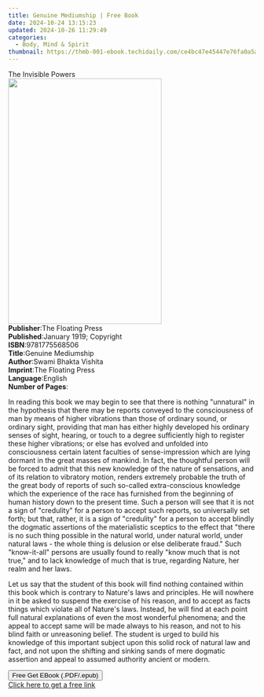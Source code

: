 ```yaml
---
title: Genuine Mediumship | Free Book
date: 2024-10-24 13:15:23
updated: 2024-10-26 11:29:49
categories:
  - Body, Mind & Spirit
thumbnail: https://thmb-001-ebook.techidaily.com/ce4bc47e45447e76fa0a5a0cf413734faa7d92190ebd067a18b0dde10065ad91.jpg
---
```

<main id="book-container">
  <div class="flex flex-col">
    <div class="book-brief flex-1 py-6 px-4 sm:p-6 md:py-10 md:px-8">
      <!-- brief-->
      <div class="book-brief-main">The Invisible Powers</div>
    </div>
    <div
      class="book-meta-info flex-1 grid gap-4 col-start-1 col-end-3 row-start-1 sm:mb-6 sm:grid-cols-4 lg:gap-6 lg:col-start-2 lg:row-end-6 lg:row-span-6 lg:mb-0"
    >
      <div
        class="book-meta-info-left place-content-center mt-4 p-4 text-sm leading-6 col-start-2 col-span-2 dark:text-slate-400"
      >
        <img
          class="w-full h-500 object-cover rounded-lg sm:h-255 sm:col-span-2 lg:col-span-full"
          src="https://img-001-ebook.techidaily.com/0ea0e9bbf9038e70060e1696721681033f24036d7a7138c859f2bd57d9cdd95f.jpg"
          alt=""
          width="312"
          height="500"
        />
      </div>
      <div
        class="book-meta-info-right mt-2 col-start-1 row-start-2 col-span-3 self-center"
      >
        <!-- meta data  -->
        <div class="flex flex-col px-4 md:px-8">
          <div class="flex-1">
            <strong>Publisher</strong>:<span class="px-2"
              >The Floating Press</span
            >
          </div>
          <div class="flex-1">
            <strong>Published</strong>:<span class="px-2"
              >January 1919; Copyright</span
            >
          </div>
          <div class="flex-1">
            <strong>ISBN</strong>:<span class="px-2">9781775568506</span>
          </div>
          <div class="flex-1">
            <strong>Title</strong>:<span class="px-2">Genuine Mediumship</span>
          </div>
          <div class="flex-1">
            <strong>Author</strong>:<span class="px-2"
              >Swami Bhakta Vishita</span
            >
          </div>
          <div class="flex-1">
            <strong>Imprint</strong>:<span class="px-2"
              >The Floating Press</span
            >
          </div>
          <div class="flex-1">
            <strong>Language</strong>:<span class="px-2">English</span>
          </div>
          <div class="flex-1">
            <strong>Number of Pages</strong>:<span class="px-2"></span>
          </div>
        </div>
      </div>
    </div>
    <div class="book-description flex-1 py-6 px-4 sm:p-6 md:py-10 md:px-8">
      <div class="book-description-main">
        <div accordion-content="" id="description">
          <p>
            In reading this book we may begin to see that there is nothing
            "unnatural" in the hypothesis that there may be reports conveyed to
            the consciousness of man by means of higher vibrations than those of
            ordinary sound, or ordinary sight, providing that man has either
            highly developed his ordinary senses of sight, hearing, or touch to
            a degree sufficiently high to register these higher vibrations; or
            else has evolved and unfolded into consciousness certain latent
            faculties of sense-impression which are lying dormant in the great
            masses of mankind. In fact, the thoughtful person will be forced to
            admit that this new knowledge of the nature of sensations, and of
            its relation to vibratory motion, renders extremely probable the
            truth of the great body of reports of such so-called extra-conscious
            knowledge which the experience of the race has furnished from the
            beginning of human history down to the present time. Such a person
            will see that it is not a sign of "credulity" for a person to accept
            such reports, so universally set forth; but that, rather, it is a
            sign of "credulity" for a person to accept blindly the dogmatic
            assertions of the materialistic sceptics to the effect that "there
            is no such thing possible in the natural world, under natural world,
            under natural laws - the whole thing is delusion or else deliberate
            fraud." Such "know-it-all" persons are usually found to really "know
            much that is not true," and to lack knowledge of much that is true,
            regarding Nature, her realm and her laws.
          </p>
          <p>
            Let us say that the student of this book will find nothing contained
            within this book which is contrary to Nature's laws and principles.
            He will nowhere in it be asked to suspend the exercise of his
            reason, and to accept as facts things which violate all of Nature's
            laws. Instead, he will find at each point full natural explanations
            of even the most wonderful phenomena; and the appeal to accept same
            will be made always to his reason, and not to his blind faith or
            unreasoning belief. The student is urged to build his knowledge of
            this important subject upon this solid rock of natural law and fact,
            and not upon the shifting and sinking sands of mere dogmatic
            assertion and appeal to assumed authority ancient or modern.
          </p>
        </div>
        <div class="accordion-fader"></div>
      </div>
    </div>
    <div class="book-excerpts flex-1 py-6 px-4 sm:p-6 md:py-10 md:px-8"></div>
    <div
      class="book-about-author flex-1 py-6 px-4 sm:p-6 md:py-10 md:px-8"
    ></div>
    <div class="book-free-get flex-1 py-6 px-4 sm:p-6 md:py-10 md:px-8">
      <button
        id="btn-free-get"
        class="bg-blue-500 hover:bg-blue-700 text-white font-bold py-2 px-4 rounded"
      >
        Free Get EBook (.PDF/.epub)
      </button>
      <div id="countdown-display" class="px-2 text-lg mt-2"></div>
      <a
        id="free-link"
        class="hidden bg-blue-500 hover:bg-blue-700 text-white font-bold py-2 px-4 rounded"
        href="https://www.ebooks.com/en-us/book/435886/genuine-mediumship/swami-bhakta-vishita/"
        target="_blank"
        >Click here to get a free link</a
      >
    </div>
    <script>
      let countdownTime = 0;
      let countdownInterval = null;
      document
        .getElementById('btn-free-get')
        .addEventListener('click', startCountdown);
      function startCountdown() {
        countdownTime = new Date().getTime() + 60000 * 3;
        countdownInterval = setInterval(updateCountdown, 1000);
        document.getElementById('btn-free-get').disabled = true;
        document
          .getElementById('btn-free-get')
          .classList.add('bg-gray-500', 'cursor-not-allowed');
      }
      function updateCountdown() {
        let currentTime = new Date().getTime();
        let timeLeft = countdownTime - currentTime;
        let secondsLeft = Math.floor(timeLeft / 1000);
        document.getElementById('countdown-display').innerHTML =
          `Remaining time: ${secondsLeft} seconds.`;
        if (secondsLeft <= 0) {
          clearInterval(countdownInterval);
          document.getElementById('btn-free-get').classList.add('hidden');
          document.getElementById('free-link').classList.remove('hidden');
          document.getElementById('countdown-display').innerHTML = '';
        }
      }
    </script>
  </div>
</main>
